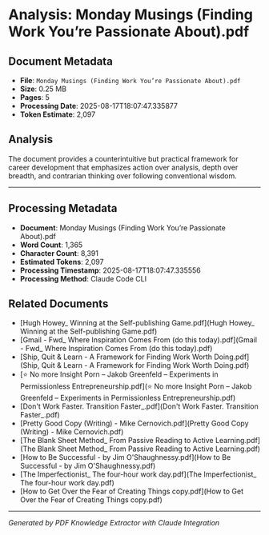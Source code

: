# Analysis: Monday Musings (Finding Work You’re Passionate About).pdf

## Document Metadata
- **File**: `Monday Musings (Finding Work You’re Passionate About).pdf`
- **Size**: 0.25 MB
- **Pages**: 5
- **Processing Date**: 2025-08-17T18:07:47.335877
- **Token Estimate**: 2,097

## Analysis

The document provides a counterintuitive but practical framework for career development that emphasizes action over analysis, depth over breadth, and contrarian thinking over following conventional wisdom.

---

## Processing Metadata
- **Document**: Monday Musings (Finding Work You’re Passionate About).pdf
- **Word Count**: 1,365
- **Character Count**: 8,391
- **Estimated Tokens**: 2,097
- **Processing Timestamp**: 2025-08-17T18:07:47.335556
- **Processing Method**: Claude Code CLI

## Related Documents

- [Hugh Howey_ Winning at the Self-publishing Game.pdf](Hugh Howey_ Winning at the Self-publishing Game.pdf)
- [Gmail - Fwd_ Where Inspiration Comes From (do this today).pdf](Gmail - Fwd_ Where Inspiration Comes From (do this today).pdf)
- [Ship, Quit & Learn - A Framework for Finding Work Worth Doing.pdf](Ship, Quit & Learn - A Framework for Finding Work Worth Doing.pdf)
- [⭐️ No more Insight Porn – Jakob Greenfeld – Experiments in Permissionless Entrepreneurship.pdf](⭐️ No more Insight Porn – Jakob Greenfeld – Experiments in Permissionless Entrepreneurship.pdf)
- [Don't Work Faster. Transition Faster_.pdf](Don't Work Faster. Transition Faster_.pdf)
- [Pretty Good Copy (Writing) - Mike Cernovich.pdf](Pretty Good Copy (Writing) - Mike Cernovich.pdf)
- [The Blank Sheet Method_ From Passive Reading to Active Learning.pdf](The Blank Sheet Method_ From Passive Reading to Active Learning.pdf)
- [How to Be Successful - by Jim O'Shaughnessy.pdf](How to Be Successful - by Jim O'Shaughnessy.pdf)
- [The Imperfectionist_ The four-hour work day.pdf](The Imperfectionist_ The four-hour work day.pdf)
- [How to Get Over the Fear of Creating Things copy.pdf](How to Get Over the Fear of Creating Things copy.pdf)

---
*Generated by PDF Knowledge Extractor with Claude Integration*